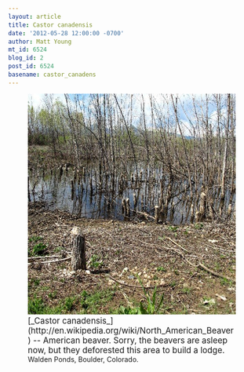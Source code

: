```yaml
---
layout: article
title: Castor canadensis
date: '2012-05-28 12:00:00 -0700'
author: Matt Young
mt_id: 6524
blog_id: 2
post_id: 6524
basename: castor_canadens
---
```

<figure>
<img src="/uploads/2012/IMG_2597_Beaver_600.jpg" alt="IMG_2597_Beaver_600.jpg" width="600" height="450" />
<figcaption markdown="span">
<big>[_Castor canadensis_](http://en.wikipedia.org/wiki/North_American_Beaver) -- American beaver.  Sorry, the beavers are asleep now, but they deforested this area to build a lodge.</big> Walden Ponds, Boulder, Colorado. 

</figcaption>
</figure>
